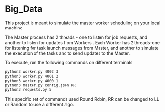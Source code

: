 # Big_Data
This project is meant to simulate the master worker scheduling on your local machine

The Master process has 2 threads - one to listen for job requests, and another to listen for updates from Workers . Each Worker has 2 threads-one for listening for task launch messages from Master, and another to simulate the execution of the tasks and to send updates to the Master.

To execute, run the following commands on different terminals 

```bash
python3 worker.py 4002 3
python3 worker.py 4001 2
python3 worker.py 4000 1
python3 master.py config.json RR 
python3 requests.py 5
```

This specific set of commands used Round Robin, RR can be changed to LL or Random to use a different algo. 

